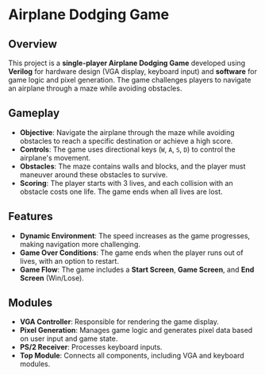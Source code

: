 # **Airplane Dodging Game**

## **Overview**
This project is a **single-player Airplane Dodging Game** developed using **Verilog** for hardware design (VGA display, keyboard input) and **software** for game logic and pixel generation. The game challenges players to navigate an airplane through a maze while avoiding obstacles.

## **Gameplay**
- **Objective**: Navigate the airplane through the maze while avoiding obstacles to reach a specific destination or achieve a high score.
- **Controls**: The game uses directional keys (`W`, `A`, `S`, `D`) to control the airplane's movement.
- **Obstacles**: The maze contains walls and blocks, and the player must maneuver around these obstacles to survive.
- **Scoring**: The player starts with 3 lives, and each collision with an obstacle costs one life. The game ends when all lives are lost.

## **Features**
- **Dynamic Environment**: The speed increases as the game progresses, making navigation more challenging.
- **Game Over Conditions**: The game ends when the player runs out of lives, with an option to restart.
- **Game Flow**: The game includes a **Start Screen**, **Game Screen**, and **End Screen** (Win/Lose).

## **Modules**
- **VGA Controller**: Responsible for rendering the game display.
- **Pixel Generation**: Manages game logic and generates pixel data based on user input and game state.
- **PS/2 Receiver**: Processes keyboard inputs.
- **Top Module**: Connects all components, including VGA and keyboard modules.
